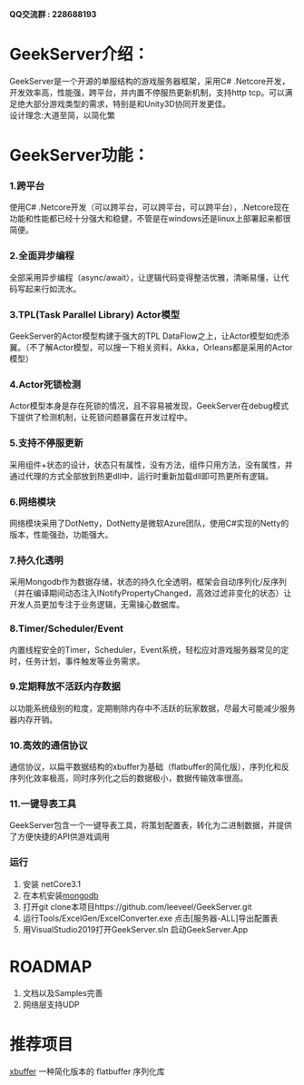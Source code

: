 
__QQ交流群 : 228688193__  

# GeekServer介绍：
GeekServer是一个开源的单服结构的游戏服务器框架，采用C# .Netcore开发，开发效率高，性能强，跨平台，并内置不停服热更新机制，支持http tcp。可以满足绝大部分游戏类型的需求，特别是和Unity3D协同开发更佳。  
设计理念:大道至简，以简化繁

# GeekServer功能：

### 1.跨平台  
使用C# .Netcore开发（可以跨平台，可以跨平台，可以跨平台），.Netcore现在功能和性能都已经十分强大和稳健，不管是在windows还是linux上部署起来都很简便。
### 2.全面异步编程  
全部采用异步编程（async/await），让逻辑代码变得整洁优雅，清晰易懂，让代码写起来行如流水。
### 3.TPL(Task Parallel Library) Actor模型  
GeekServer的Actor模型构建于强大的TPL DataFlow之上，让Actor模型如虎添翼。（不了解Actor模型，可以搜一下相关资料，Akka，Orleans都是采用的Actor模型）
### 4.Actor死锁检测 
Actor模型本身是存在死锁的情况，且不容易被发现，GeekServer在debug模式下提供了检测机制，让死锁问题暴露在开发过程中。
### 5.支持不停服更新 
采用组件+状态的设计，状态只有属性，没有方法，组件只用方法，没有属性，并通过代理的方式全部放到热更dll中，运行时重新加载dll即可热更所有逻辑。
### 6.网络模块  
网络模块采用了DotNetty，DotNetty是微软Azure团队，使用C#实现的Netty的版本，性能强劲，功能强大。
### 7.持久化透明  
采用Mongodb作为数据存储，状态的持久化全透明，框架会自动序列化/反序列（并在编译期间动态注入INotifyPropertyChanged，高效过滤非变化的状态）让开发人员更加专注于业务逻辑，无需操心数据库。 
### 8.Timer/Scheduler/Event  
内置线程安全的Timer，Scheduler，Event系统，轻松应对游戏服务器常见的定时，任务计划，事件触发等业务需求。
### 9.定期释放不活跃内存数据  
以功能系统级别的粒度，定期剔除内存中不活跃的玩家数据，尽最大可能减少服务器内存开销。
### 10.高效的通信协议  
通信协议，以扁平数据结构的xbuffer为基础（flatbuffer的简化版），序列化和反序列化效率极高，同时序列化之后的数据极小，数据传输效率很高。
### 11.一键导表工具  
GeekServer包含一个一键导表工具，将策划配置表，转化为二进制数据，并提供了方便快捷的API供游戏调用   


### 运行
1. 安装 netCore3.1
2. 在本机安装[mongodb](https://www.mongodb.com/try/download/community)
3. 打开git clone本项目https://github.com/leeveel/GeekServer.git
4. 运行Tools/ExcelGen/ExcelConverter.exe 点击[服务器-ALL]导出配置表
5. 用VisualStudio2019打开GeekServer.sln 启动GeekServer.App

# ROADMAP  
1. 文档以及Samples完善 
2. 网络层支持UDP   
# 推荐项目  
[xbuffer](https://github.com/CodeZeg/xbuffer) 一种简化版本的 flatbuffer 序列化库  
